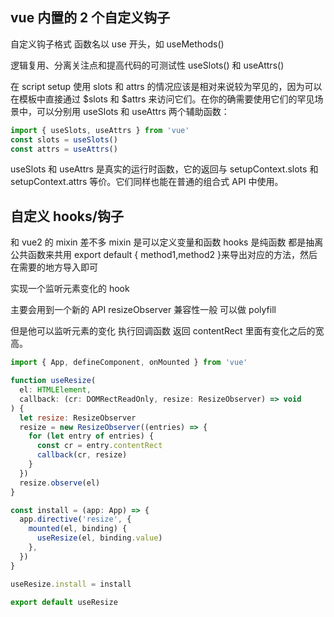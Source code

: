 ## vue 内置的 2 个自定义钩子

自定义钩子格式
函数名以 use 开头，如 useMethods()

逻辑复用、分离关注点和提高代码的可测试性
useSlots() 和 useAttrs()

在 script setup 使用 slots 和 attrs 的情况应该是相对来说较为罕见的，因为可以在模板中直接通过 $slots 和 $attrs 来访问它们。在你的确需要使用它们的罕见场景中，可以分别用 useSlots 和 useAttrs 两个辅助函数：

```ts
import { useSlots, useAttrs } from 'vue'
const slots = useSlots()
const attrs = useAttrs()
```

useSlots 和 useAttrs 是真实的运行时函数，它的返回与 setupContext.slots 和 setupContext.attrs 等价。它们同样也能在普通的组合式 API 中使用。

## 自定义 hooks/钩子

和 vue2 的 mixin 差不多
mixin 是可以定义变量和函数
hooks 是纯函数
都是抽离公共函数来共用
export default {
method1,method2
}来导出对应的方法，然后在需要的地方导入即可

<!-- 自定义指令 + hooks 双管齐下  -->

实现一个监听元素变化的 hook

主要会用到一个新的 API resizeObserver 兼容性一般 可以做 polyfill

但是他可以监听元素的变化 执行回调函数 返回 contentRect 里面有变化之后的宽高。

```js
import { App, defineComponent, onMounted } from 'vue'

function useResize(
  el: HTMLElement,
  callback: (cr: DOMRectReadOnly, resize: ResizeObserver) => void
) {
  let resize: ResizeObserver
  resize = new ResizeObserver((entries) => {
    for (let entry of entries) {
      const cr = entry.contentRect
      callback(cr, resize)
    }
  })
  resize.observe(el)
}

const install = (app: App) => {
  app.directive('resize', {
    mounted(el, binding) {
      useResize(el, binding.value)
    },
  })
}

useResize.install = install

export default useResize
```
